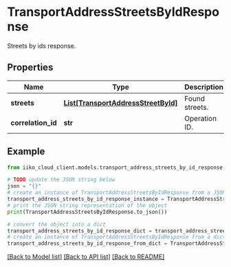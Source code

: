 # TransportAddressStreetsByIdResponse

Streets by ids response.

## Properties

Name | Type | Description | Notes
------------ | ------------- | ------------- | -------------
**streets** | [**List[TransportAddressStreetById]**](TransportAddressStreetById.md) | Found streets. | [optional] 
**correlation_id** | **str** | Operation ID. | [optional] 

## Example

```python
from iiko_cloud_client.models.transport_address_streets_by_id_response import TransportAddressStreetsByIdResponse

# TODO update the JSON string below
json = "{}"
# create an instance of TransportAddressStreetsByIdResponse from a JSON string
transport_address_streets_by_id_response_instance = TransportAddressStreetsByIdResponse.from_json(json)
# print the JSON string representation of the object
print(TransportAddressStreetsByIdResponse.to_json())

# convert the object into a dict
transport_address_streets_by_id_response_dict = transport_address_streets_by_id_response_instance.to_dict()
# create an instance of TransportAddressStreetsByIdResponse from a dict
transport_address_streets_by_id_response_from_dict = TransportAddressStreetsByIdResponse.from_dict(transport_address_streets_by_id_response_dict)
```
[[Back to Model list]](../README.md#documentation-for-models) [[Back to API list]](../README.md#documentation-for-api-endpoints) [[Back to README]](../README.md)


